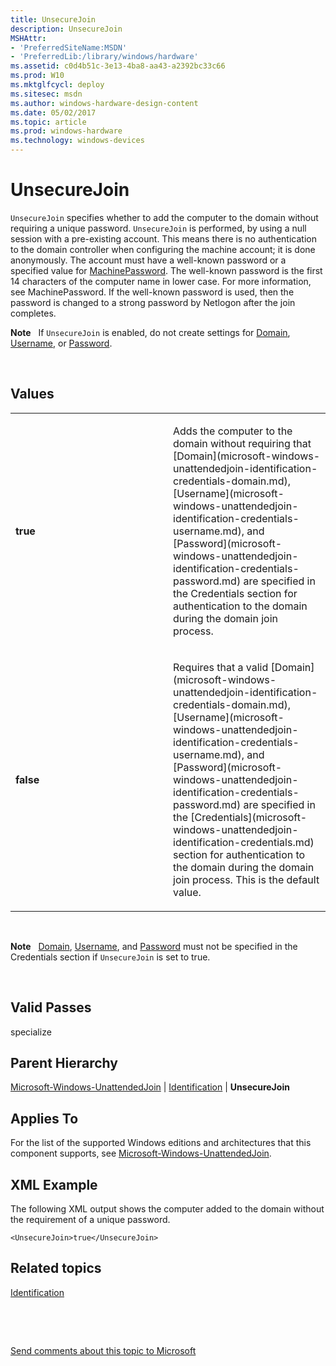 ```yaml
---
title: UnsecureJoin
description: UnsecureJoin
MSHAttr:
- 'PreferredSiteName:MSDN'
- 'PreferredLib:/library/windows/hardware'
ms.assetid: c0d4b51c-3e13-4ba8-aa43-a2392bc33c66
ms.prod: W10
ms.mktglfcycl: deploy
ms.sitesec: msdn
ms.author: windows-hardware-design-content
ms.date: 05/02/2017
ms.topic: article
ms.prod: windows-hardware
ms.technology: windows-devices
---
```


# UnsecureJoin


`UnsecureJoin` specifies whether to add the computer to the domain without requiring a unique password. `UnsecureJoin` is performed, by using a null session with a pre-existing account. This means there is no authentication to the domain controller when configuring the machine account; it is done anonymously. The account must have a well-known password or a specified value for [MachinePassword](microsoft-windows-unattendedjoin-identification-machinepassword.md). The well-known password is the first 14 characters of the computer name in lower case. For more information, see MachinePassword. If the well-known password is used, then the password is changed to a strong password by Netlogon after the join completes.

**Note**  
If `UnsecureJoin` is enabled, do not create settings for [Domain](microsoft-windows-unattendedjoin-identification-credentials-domain.md), [Username](microsoft-windows-unattendedjoin-identification-credentials-username.md), or [Password](microsoft-windows-unattendedjoin-identification-credentials-password.md).

 

## Values


<table>
<colgroup>
<col width="50%" />
<col width="50%" />
</colgroup>
<tbody>
<tr class="odd">
<td><p><strong>true</strong></p></td>
<td><p>Adds the computer to the domain without requiring that [Domain](microsoft-windows-unattendedjoin-identification-credentials-domain.md), [Username](microsoft-windows-unattendedjoin-identification-credentials-username.md), and [Password](microsoft-windows-unattendedjoin-identification-credentials-password.md) are specified in the Credentials section for authentication to the domain during the domain join process.</p></td>
</tr>
<tr class="even">
<td><p><strong>false</strong></p></td>
<td><p>Requires that a valid [Domain](microsoft-windows-unattendedjoin-identification-credentials-domain.md), [Username](microsoft-windows-unattendedjoin-identification-credentials-username.md), and [Password](microsoft-windows-unattendedjoin-identification-credentials-password.md) are specified in the [Credentials](microsoft-windows-unattendedjoin-identification-credentials.md) section for authentication to the domain during the domain join process. This is the default value.</p></td>
</tr>
</tbody>
</table>

 

**Note**  
[Domain](microsoft-windows-unattendedjoin-identification-credentials-domain.md), [Username](microsoft-windows-unattendedjoin-identification-credentials-username.md), and [Password](microsoft-windows-unattendedjoin-identification-credentials-password.md) must not be specified in the Credentials section if `UnsecureJoin` is set to true.

 

## Valid Passes


specialize

## Parent Hierarchy


[Microsoft-Windows-UnattendedJoin](microsoft-windows-unattendedjoin.md) | [Identification](microsoft-windows-unattendedjoin-identification.md) | **UnsecureJoin**

## Applies To


For the list of the supported Windows editions and architectures that this component supports, see [Microsoft-Windows-UnattendedJoin](microsoft-windows-unattendedjoin.md).

## XML Example


The following XML output shows the computer added to the domain without the requirement of a unique password.

``` syntax
<UnsecureJoin>true</UnsecureJoin>
```

## Related topics


[Identification](microsoft-windows-unattendedjoin-identification.md)

 

 

[Send comments about this topic to Microsoft](mailto:wsddocfb@microsoft.com?subject=Documentation%20feedback%20%5Bp_unattend\p_unattend%5D:%20UnsecureJoin%20%20RELEASE:%20%2810/3/2016%29&body=%0A%0APRIVACY%20STATEMENT%0A%0AWe%20use%20your%20feedback%20to%20improve%20the%20documentation.%20We%20don't%20use%20your%20email%20address%20for%20any%20other%20purpose,%20and%20we'll%20remove%20your%20email%20address%20from%20our%20system%20after%20the%20issue%20that%20you're%20reporting%20is%20fixed.%20While%20we're%20working%20to%20fix%20this%20issue,%20we%20might%20send%20you%20an%20email%20message%20to%20ask%20for%20more%20info.%20Later,%20we%20might%20also%20send%20you%20an%20email%20message%20to%20let%20you%20know%20that%20we've%20addressed%20your%20feedback.%0A%0AFor%20more%20info%20about%20Microsoft's%20privacy%20policy,%20see%20http://privacy.microsoft.com/default.aspx. "Send comments about this topic to Microsoft")





